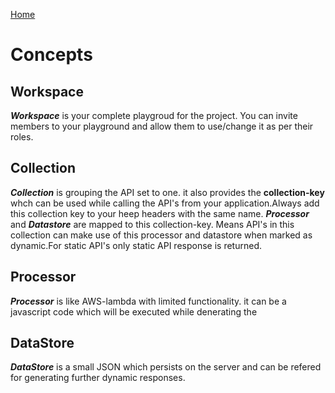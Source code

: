 [Home](index.md)
# Concepts

## Workspace <a name="workspace"></a>
***Workspace*** is your complete playgroud for the project. You can invite members to your playground and allow them to use/change it as per their roles.

## Collection <a name="collection"></a>
***Collection*** is grouping the API set to one. it also provides the 
**collection-key** whch can be used while calling the API's from your application.Always add this collection key to your heep headers with the same name.
***Processor*** and ***Datastore*** are mapped to this collection-key. Means API's in this collection can make use of this processor and datastore when marked as dynamic.For static API's only static API response is returned.

## Processor <a name="processor"></a>
***Processor*** is like AWS-lambda with limited functionality. it can be a javascript code which will be executed while denerating the 
## DataStore <a name="datastore"></a>
***DataStore*** is a small JSON which persists on the server and can be refered for generating further dynamic responses.






